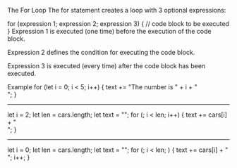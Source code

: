 The For Loop
The for statement creates a loop with 3 optional expressions:

for (expression 1; expression 2; expression 3) {
  // code block to be executed
}
Expression 1 is executed (one time) before the execution of the code block.

Expression 2 defines the condition for executing the code block.

Expression 3 is executed (every time) after the code block has been executed.

Example
for (let i = 0; i < 5; i++) {
  text += "The number is " + i + "<br>";
}


---
let i = 2;
let len = cars.length;
let text = "";
for (; i < len; i++) {
  text += cars[i] + "<br>";
}

---

let i = 0;
let len = cars.length;
let text = "";
for (; i < len; ) {
  text += cars[i] + "<br>";
  i++;
}

